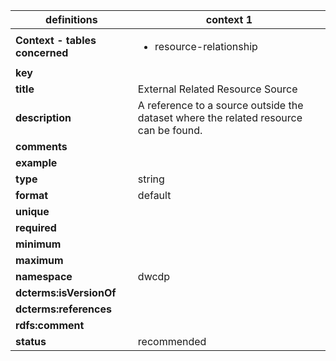 | definitions | context 1 |
|-|-|
| **Context - tables concerned** | <ul><li>resource-relationship</li></ul> |
| **key** |  |
| **title** | External Related Resource Source |
| **description** | A reference to a source outside the dataset where the related resource can be found. |
| **comments** |  |
| **example** |  |
| **type** | string |
| **format** | default |
| **unique** |  |
| **required** |  |
| **minimum** |  |
| **maximum** |  |
| **namespace** | dwcdp |
| **dcterms:isVersionOf** |  |
| **dcterms:references** |  |
| **rdfs:comment** |  |
| **status** | recommended |
